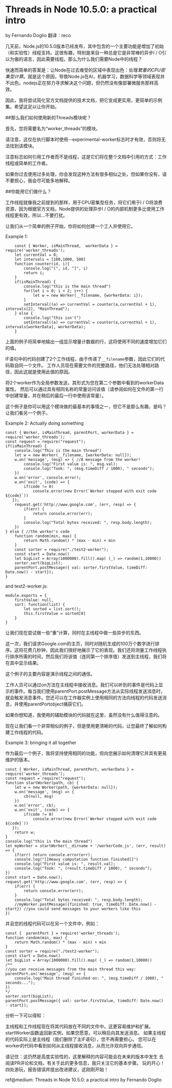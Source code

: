 # Threads in Node 10.5.0: a practical intro

by Fernando Doglio
翻译：reco

几天前，Node.js的10.5.0版本已经发布，其中包含的一个主要功能是增加了初始（和实验性）线程支持。这很有趣，特别是来自一种总是它是非常棒的异步I / O引以为傲的语言，因此需要线程。那么为什么我们需要Node中的线程？

快速而简单的答案是：让Node在过去难受的区域中表现出色：处理*繁重的CPU密集型计算*。就是这个原因，导致Node.js在AI，机器学习，数据科学等领域表现并不出色。nodejs正在努力寻求解决这个问题，但仍然没有像部署微服务那样高效。

因此，我将尝试简化官方文档提供的技术文档，把它变成更实用，更简单的示例集。希望这足以让你开始。


##那么我们如何使用新的Threads模块呢？

首先，您将需要名为“worker_threads”的模块。

请注意，这仅在执行脚本时使用--experimental-worker标志时才有效，否则将无法找到该模块。

注意标志如何引用工作者而不是线程，这是它们将在整个文档中引用的方式：工作线程或简单的工作者。

如果你过去使用过多处理，你会发现这种方法有很多相似之处，但如果你没有，请不要担心，我会尽可能多地解释。

##你能用它们做什么？

工作线程就像我之前提到的那样，用于CPU密集型任务，将它们用于I / O将浪费资源，因为根据官方文档，Node提供的处理异步I / O的内部机制更多比使用工作线程更有效，所以...不要打扰。

让我们从一个简单的例子开始，你将如何创建一个工人并使用它。

Example 1:

		const { Worker, isMainThread,  workerData } = require('worker_threads');
		let currentVal = 0;
		let intervals = [100,1000, 500]
		function counter(id, i){
			console.log("[", id, "]", i)
			return i;
		}
		if(isMainThread) {
			console.log("this is the main thread")
			for(let i = 0; i < 2; i++) {
				let w = new Worker(__filename, {workerData: i});
			}
			setInterval((a) => currentVal = counter(a,currentVal + 1), intervals[2], "MainThread");
		} else {
			console.log("this isn't")
			setInterval((a) => currentVal = counter(a,currentVal + 1), intervals[workerData], workerData);
		}


上面的例子将简单地输出一组显示增量计数器的行，这将使用不同的速度增加它们的值。


IF语句中的代码创建了2个工作线程，由于传递了`__filename`参数，因此它们的代码取自同一个文件。 工作人员现在需要文件的完整路径，他们无法处理相对路径，因此这就是使用此值的原因。

将2个worker作为全局参数发送，其形式为您在第二个参数中看到的workerData属性。 然后可以通过具有相同名称的常量访问该值（请参阅如何在文件的第一行中创建常量，并在稍后的最后一行中使用该常量）。

这个例子是你可以用这个模块做的最基本的事情之一，但它不是那么有趣，是吗？ 让我们看另一个例子。


Example 2: Actually doing something

	const { Worker, isMainThread, parentPort, workerData } = require('worker_threads');
	const request = require("request");
	if(isMainThread) {
		console.log("This is the main thread")
		let w = new Worker(__filename, {workerData: null});
		w.on('message', (msg) => { //A message from the worker!
			console.log("First value is: ", msg.val);
			console.log("Took: ", (msg.timeDiff / 1000), " seconds");
		})
		w.on('error', console.error);
		w.on('exit', (code) => {
			if(code != 0)
		      	console.error(new Error(`Worker stopped with exit code ${code}`))
	   });
		request.get('http://www.google.com', (err, resp) => {
			if(err) {
				return console.error(err);
			}
			console.log("Total bytes received: ", resp.body.length);
		})
	} else { //the worker's code
		function random(min, max) {
			return Math.random() * (max - min) + min
		}
		const sorter = require("./test2-worker");
		const start = Date.now()
		let bigList = Array(1000000).fill().map( (_) => random(1,10000))
		sorter.sort(bigList);
		parentPort.postMessage({ val: sorter.firstValue, timeDiff: Date.now() - start});
	}

and test2-worker.js:

	module.exports = {
		firstValue: null,
		sort: function(list) {
			let sorted = list.sort();
			this.firstValue = sorted[0]
		}
	}

让我们现在尝试做一些“重”计算，同时在主线程中做一些异步的东西。

这一次，我们请求Google.com的主页，同时对随机生成的100万个数字进行排序。这将花费几秒钟，因此我们很好地展示了它的表现。我们还将测量工作线程执行排序所需的时间，然后我们将该值（连同第一个排序值）发送到主线程，我们将在其中显示结果。

这个例子的主要内容是演示线程之间的通信。

工作人员可以通过on方法在主线程中接收消息。我们可以听到的事件是代码上显示的事件。每当我们使用parentPort.postMessage方法从实际线程发送消息时，就会触发消息事件。您还可以在工作器实例上使用相同的方法向线程的代码发送消息，并使用parentPortobject捕获它们。

如果你想知道，我使用的辅助模块的代码就在这里，虽然没有什么值得注意的。

现在让我们看一个非常相似的例子，但是使用更清晰的代码，让您最终了解如何构建工作线程的代码。

Example 3: bringing it all together

作为最后一个例子，我将坚持使用相同的功能，但向您展示如何清理它并具有更易维护的版本。

	const { Worker, isMainThread, parentPort, workerData } = require('worker_threads');
	const request = require("request");
	function startWorker(path, cb) {
		let w = new Worker(path, {workerData: null});
		w.on('message', (msg) => {
			cb(null, msg)
		})
		w.on('error', cb);
		w.on('exit', (code) => {
			if(code != 0)
		      	console.error(new Error(`Worker stopped with exit code ${code}`))
	   });
		return w;
	}
	console.log("this is the main thread")
	let myWorker = startWorker(__dirname + '/workerCode.js', (err, result) => {
		if(err) return console.error(err);
		console.log("[[Heavy computation function finished]]")
		console.log("First value is: ", result.val);
		console.log("Took: ", (result.timeDiff / 1000), " seconds");
	})
	const start = Date.now();
	request.get('http://www.google.com', (err, resp) => {
		if(err) {
			return console.error(err);
		}
		console.log("Total bytes received: ", resp.body.length);
		//myWorker.postMessage({finished: true, timeDiff: Date.now() - start}) //you could send messages to your workers like this
	}) 


并且您的线程代码可以在另一个文件中，例如：

	const {  parentPort } = require('worker_threads');
	function random(min, max) {
		return Math.random() * (max - min) + min
	}
	const sorter = require("./test2-worker");
	const start = Date.now()
	let bigList = Array(1000000).fill().map( (_) => random(1,10000))
	/**
	//you can receive messages from the main thread this way:
	parentPort.on('message', (msg) => {
		console.log("Main thread finished on: ", (msg.timeDiff / 1000), " seconds...");
	})
	*/
	sorter.sort(bigList);
	parentPort.postMessage({ val: sorter.firstValue, timeDiff: Date.now() - start});

分析一下可以得知：

主线程和工作线程现在将其代码放在不同的文件中。这更容易维护和扩展。
startWorker函数返回新实例，如果您愿意，可以稍后向其发送消息。
如果主线程的代码实际上是主线程（我们删除了主IF语句），您不再需要担心。
您可以在worker的代码中看到如何从主线程接收消息，从而允许双向异步通信。

请记住：这仍然是高度实验性的，这里解释的内容可能会在未来的版本中发生
去阅读PR评论和文档，有关于此的更多信息，我只关注它的基本步骤。
玩的开心！四处游玩，报告错误并提出改进建议，这刚刚开始！

ref@medium: Threads in Node 10.5.0: a practical intro by Fernando Doglio

